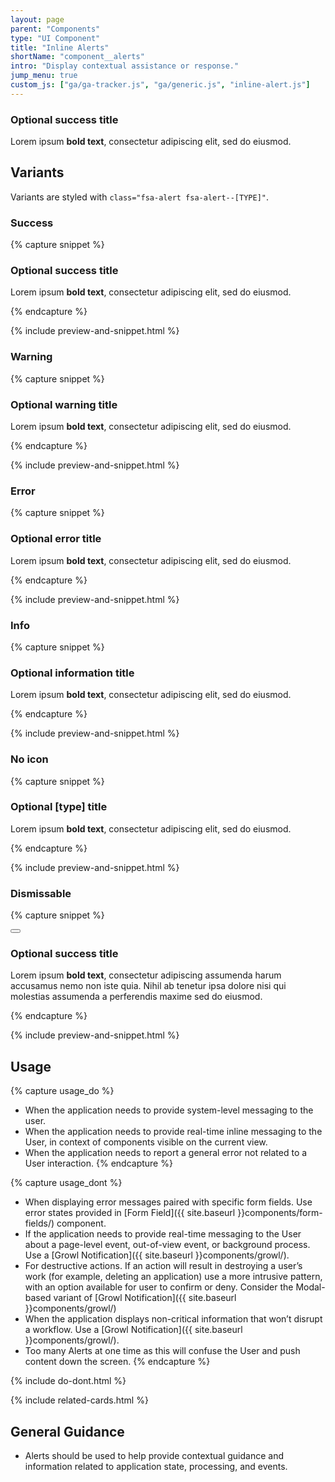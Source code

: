 ```yaml
---
layout: page
parent: "Components"
type: "UI Component"
title: "Inline Alerts"
shortName: "component__alerts"
intro: "Display contextual assistance or response."
jump_menu: true
custom_js: ["ga/ga-tracker.js", "ga/generic.js", "inline-alert.js"]
---
```


<div class="ds-preview">
  <div class="fsa-alert fsa-alert--success" role="alert">
    <div class="fsa-alert__body">
      <h3 class="fsa-alert__heading">Optional success title</h3>
      <p class="fsa-alert__text">Lorem ipsum <strong>bold text</strong>, consectetur adipiscing elit, sed do eiusmod.</p>
    </div>
  </div>
</div>

## Variants

Variants are styled with `class="fsa-alert fsa-alert--[TYPE]"`.

### Success

{% capture snippet %}
<div class="fsa-alert fsa-alert--success" role="alert">
  <div class="fsa-alert__body">
    <h3 class="fsa-alert__heading">Optional success title</h3>
    <p class="fsa-alert__text">Lorem ipsum <strong>bold text</strong>, consectetur adipiscing elit, sed do eiusmod.</p>
  </div>
</div>
{% endcapture %}

{% include preview-and-snippet.html %}

### Warning

{% capture snippet %}
<div class="fsa-alert fsa-alert--warning" role="alert">
  <div class="fsa-alert__body">
    <h3 class="fsa-alert__heading">Optional warning title</h3>
    <p class="fsa-alert__text">Lorem ipsum <strong>bold text</strong>, consectetur adipiscing elit, sed do eiusmod.</p>
  </div>
</div>
{% endcapture %}

{% include preview-and-snippet.html %}

### Error

{% capture snippet %}
<div class="fsa-alert fsa-alert--error" role="alert">
  <div class="fsa-alert__body">
    <h3 class="fsa-alert__heading">Optional error title</h3>
    <p class="fsa-alert__text">Lorem ipsum <strong>bold text</strong>, consectetur adipiscing elit, sed do eiusmod.</p>
  </div>
</div>
{% endcapture %}

{% include preview-and-snippet.html %}

### Info

{% capture snippet %}
<div class="fsa-alert fsa-alert--info" role="alert">
  <div class="fsa-alert__body">
    <h3 class="fsa-alert__heading">Optional information title</h3>
    <p class="fsa-alert__text">Lorem ipsum <strong>bold text</strong>, consectetur adipiscing elit, sed do eiusmod.</p>
  </div>
</div>
{% endcapture %}

{% include preview-and-snippet.html %}

### No icon

{% capture snippet %}
<div class="fsa-alert fsa-alert--success fsa-alert--no-icon" role="alert">
  <div class="fsa-alert__body">
    <h3 class="fsa-alert__heading">Optional [type] title</h3>
    <p class="fsa-alert__text">Lorem ipsum <strong>bold text</strong>, consectetur adipiscing elit, sed do eiusmod.</p>
  </div>
</div>
{% endcapture %}

{% include preview-and-snippet.html %}

### Dismissable

{% capture snippet %}
<div class="fsa-alert fsa-alert--success" role="alert">
  <button class="fsa-alert__close" data-behavior="alert-dismiss" type="button" title="Dismiss this message" aria-label="Dismiss this message"></button>
  <div class="fsa-alert__body">
    <h3 class="fsa-alert__heading">Optional success title</h3>
    <p class="fsa-alert__text">Lorem ipsum <strong>bold text</strong>, consectetur adipiscing assumenda harum accusamus nemo non iste quia. Nihil ab tenetur ipsa dolore nisi qui molestias assumenda a perferendis maxime sed do eiusmod.</p>
  </div>
</div>
{% endcapture %}

{% include preview-and-snippet.html %}

## Usage

{% capture usage_do %}
* When the application needs to provide system-level messaging to the user.
* When the application needs to provide real-time inline messaging to the User, in context of components visible on the current view.
* When the application needs to report a general error not related to a User interaction.
{% endcapture %}

{% capture usage_dont %}
* When displaying error messages paired with specific form fields. Use error states provided in [Form Field]({{ site.baseurl }}components/form-fields/) component.
* If the application needs to provide real-time messaging to the User about a page-level event, out-of-view event, or background process. Use a [Growl Notification]({{ site.baseurl }}components/growl/).
* For destructive actions. If an action will result in destroying a user’s work (for example, deleting an application) use a more intrusive pattern, with an option available for user to confirm or deny. Consider the Modal-based variant of [Growl Notification]({{ site.baseurl }}components/growl/)
* When the application displays non-critical information that won’t disrupt a workflow. Use a [Growl Notification]({{ site.baseurl }}components/growl/).
* Too many Alerts at one time as this will confuse the User and push content down the screen.
{% endcapture %}

{% include do-dont.html %}

{% include related-cards.html %}

## General Guidance

* Alerts should be used to help provide contextual guidance and information related to application state, processing, and events.